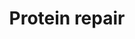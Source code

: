 ---
annotations:
- id: PW:0000002
  parent: classic metabolic pathway
  type: Pathway Ontology
  value: classic metabolic pathway
- id: PW:0001756
  parent: classic metabolic pathway
  type: Pathway Ontology
  value: peptide and protein metabolic pathway
authors:
- ReactomeTeam
- Ryanmiller
description: Reactive oxygen species (ROS) such as H2O2, superoxide anions and hydroxyl
  radicals interact with molecules in the cell causing damage that impairs cellular
  functions. Although cells have mechanisms to destroy ROS and repair the damage caused
  by ROS, it is considered to be a major factor in age-related diseases and the ageing
  process (Zhang & Weissbach 2008, Kim et al. 2014). ROS-scavenging systems include
  enzymes such as peroxiredoxins, superoxide dismutases, catalases and glutathione
  peroxidases exist to minimise the potential damage. <br><br>ROS reactions can also
  cause specific modifications to amino acid side chains that result in structural
  changes to proteins/enzymes. Methionine (Met) and cysteine (Cys) can be oxidised
  by ROS to sulfoxide and further oxidised to sulfone derivatives. Both free Met and
  protein-based Met are readily oxidized to form methionine sulphoxide (MetO) (Brot
  & Weissbach 1991). Many proteins have been demonstrated to undergo such oxidation
  and as a consequence have altered function (Levine et al. 2000). Sulphoxide formation
  can be reversed by the action of the methionine sulphoxide reductase system (MSR)
  which catalyses the reduction of MetO to Met (Brot et al. 1981). This repair uses
  one ROS equivalent, so MSR proteins can act as catalytic antioxidants, removing
  ROS (Levine et al. 1996). Methionine oxidation results in a mixture of methionine
  (S)-S- and (R)-S-oxides of methionine, diastereomers which are reduced by MSRA and
  MSRB, respectively. MSRA can reduce both free and protein-based methionine-(S)-S-oxide,
  whereas MSRB is specific for protein-based methionine-(R)-S-oxide. Mammals typically
  have only one gene encoding MSRA, but at least three genes encoding MSRBs (Hansel
  et al. 2005). Although structurally distinct, MRSA and MRSB share a common three-step
  catalytic mechanism. In the first step, the MSR catalytic cysteine residue interacts
  with the MetO substrate, which leads to product release and formation of the sulfenic
  acid. In the second step, an intramolecular disulfide bridge is formed between the
  catalytic cysteine and the regenerating cysteine. In the final step, the disulfide
  bridge is reduced by an electron donor, the NADPH-dependent thioredoxin/TR system,
  leading to the regeneration of the MSR active site (Boschi-Muller et al. 2008).<br><br>Beta-linked
  isoaspartyl (isoAsp) peptide bonds can arise spontaneously via succinimide-linked
  deamidation of asparagine (Asn) or dehydration of aspartate (Asp). Protein-L-isoaspartate
  (D-aspartate) O-methyltransferase (PCMT1, PIMT EC 2.1.1.77) transfers the methyl
  group from S-adenosyl-L-methionine (AdoMet) to the alpha side-chain carboxyl group
  of L-isoaspartyl and D-aspartatyl amino acids. The resulting methyl ester undergoes
  spontaneous transformation to L-succinimide, which spontaneously hydrolyses to generates
  L-aspartyl residues or L-isoaspartyl residues (Knorre et al. 2009). This repair
  process helps to maintain overall protein integrity.  View original pathway at [http://www.reactome.org/PathwayBrowser/#DIAGRAM=5676934
  Reactome].
last-edited: 2021-01-25
organisms:
- Homo sapiens
redirect_from:
- /index.php/Pathway:WP3800
- /instance/WP3800
revision: null
schema-jsonld:
- '@context': https://schema.org/
  '@id': https://wikipathways.github.io/pathways/WP3800.html
  '@type': Dataset
  creator:
    '@type': Organization
    name: WikiPathways
  description: Reactive oxygen species (ROS) such as H2O2, superoxide anions and hydroxyl
    radicals interact with molecules in the cell causing damage that impairs cellular
    functions. Although cells have mechanisms to destroy ROS and repair the damage
    caused by ROS, it is considered to be a major factor in age-related diseases and
    the ageing process (Zhang & Weissbach 2008, Kim et al. 2014). ROS-scavenging systems
    include enzymes such as peroxiredoxins, superoxide dismutases, catalases and glutathione
    peroxidases exist to minimise the potential damage. <br><br>ROS reactions can
    also cause specific modifications to amino acid side chains that result in structural
    changes to proteins/enzymes. Methionine (Met) and cysteine (Cys) can be oxidised
    by ROS to sulfoxide and further oxidised to sulfone derivatives. Both free Met
    and protein-based Met are readily oxidized to form methionine sulphoxide (MetO)
    (Brot & Weissbach 1991). Many proteins have been demonstrated to undergo such
    oxidation and as a consequence have altered function (Levine et al. 2000). Sulphoxide
    formation can be reversed by the action of the methionine sulphoxide reductase
    system (MSR) which catalyses the reduction of MetO to Met (Brot et al. 1981).
    This repair uses one ROS equivalent, so MSR proteins can act as catalytic antioxidants,
    removing ROS (Levine et al. 1996). Methionine oxidation results in a mixture of
    methionine (S)-S- and (R)-S-oxides of methionine, diastereomers which are reduced
    by MSRA and MSRB, respectively. MSRA can reduce both free and protein-based methionine-(S)-S-oxide,
    whereas MSRB is specific for protein-based methionine-(R)-S-oxide. Mammals typically
    have only one gene encoding MSRA, but at least three genes encoding MSRBs (Hansel
    et al. 2005). Although structurally distinct, MRSA and MRSB share a common three-step
    catalytic mechanism. In the first step, the MSR catalytic cysteine residue interacts
    with the MetO substrate, which leads to product release and formation of the sulfenic
    acid. In the second step, an intramolecular disulfide bridge is formed between
    the catalytic cysteine and the regenerating cysteine. In the final step, the disulfide
    bridge is reduced by an electron donor, the NADPH-dependent thioredoxin/TR system,
    leading to the regeneration of the MSR active site (Boschi-Muller et al. 2008).<br><br>Beta-linked
    isoaspartyl (isoAsp) peptide bonds can arise spontaneously via succinimide-linked
    deamidation of asparagine (Asn) or dehydration of aspartate (Asp). Protein-L-isoaspartate
    (D-aspartate) O-methyltransferase (PCMT1, PIMT EC 2.1.1.77) transfers the methyl
    group from S-adenosyl-L-methionine (AdoMet) to the alpha side-chain carboxyl group
    of L-isoaspartyl and D-aspartatyl amino acids. The resulting methyl ester undergoes
    spontaneous transformation to L-succinimide, which spontaneously hydrolyses to
    generates L-aspartyl residues or L-isoaspartyl residues (Knorre et al. 2009).
    This repair process helps to maintain overall protein integrity.  View original
    pathway at [http://www.reactome.org/PathwayBrowser/#DIAGRAM=5676934 Reactome].
  keywords:
  - (R)-S-oxide
  - (S)-S-oxide
  - 2xHC-TXN
  - AdoHcy
  - AdoMet
  - H2O
  - H2O2
  - 'L-Arg '
  - L-Arg,L-Asn
  - 'L-Asn '
  - 'L-Asp '
  - L-Asp,isoAsp
  - L-Met
  - L-methionine
  - 'L-methionine (R)-S-oxide '
  - 'L-methionine (S)-S-oxide '
  - MSRA
  - 'MSRB1 '
  - 'MSRB2 '
  - 'MSRB3 '
  - MSRBs
  - MetAsp
  - MetO
  - MetOO
  - PCMT1
  - TXN
  - isoAsp
  - 'isoAsp '
  license: CC0
  name: Protein repair
seo: CreativeWork
title: Protein repair
wpid: WP3800
---